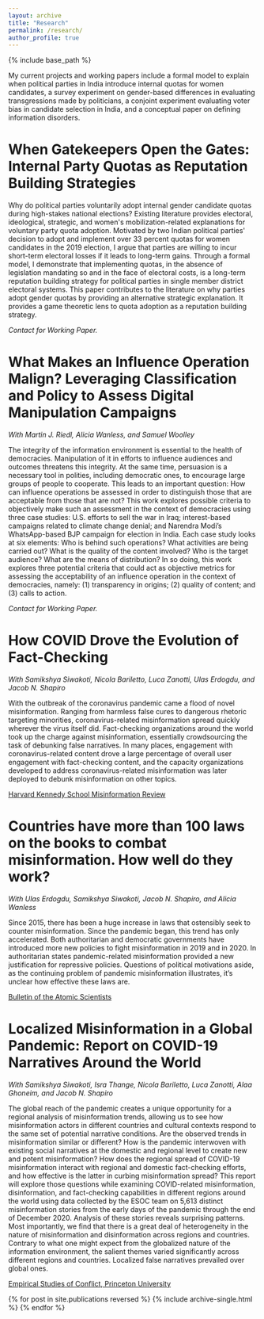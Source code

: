 ```yaml
---
layout: archive
title: "Research"
permalink: /research/
author_profile: true
---
```


{% include base_path %}

My current projects and working papers include a formal model to explain when political parties in India introduce internal quotas for women candidates, a survey experiment on gender-based differences in evaluating transgressions made by politicians, a conjoint experiment evaluating voter bias in candidate selection in India, and a conceptual  paper on defining information disorders.

When Gatekeepers Open the Gates: Internal Party Quotas as Reputation Building Strategies
======

Why do political parties voluntarily adopt internal gender candidate quotas during high-stakes national elections? Existing literature provides electoral, ideological, strategic, and women's mobilization-related explanations for voluntary party quota adoption. Motivated by two Indian political parties' decision to adopt and implement over 33 percent quotas for women candidates in the 2019 election, I argue that parties are willing to incur short-term electoral losses if it leads to long-term gains. Through a formal model, I demonstrate that implementing quotas, in the absence of legislation mandating so and in the face of electoral costs, is a long-term reputation building strategy for political parties in single member district electoral systems. This paper contributes to the literature on why parties adopt gender quotas by providing an alternative strategic explanation. It provides a game theoretic lens to quota adoption as a reputation building strategy. 

_Contact for Working Paper._

What Makes an Influence Operation Malign? Leveraging Classification and Policy to Assess Digital Manipulation Campaigns 
======

_With Martin J. Riedl, Alicia Wanless, and Samuel Woolley_

The integrity of the information environment is essential to the health of democracies. Manipulation of it in efforts to influence audiences and outcomes threatens this integrity. At the same time, persuasion is a necessary tool in polities, including democratic ones, to encourage large groups of people to cooperate. This leads to an important question: How can influence operations be assessed in order to distinguish those that are acceptable from those that are not? This work explores possible criteria to objectively make such an assessment in the context of democracies using three case studies: U.S. efforts to sell the war in Iraq; interest-based campaigns related to climate change denial; and Narendra Modi’s WhatsApp-based BJP campaign for election in India. Each case study looks at six elements:  Who is behind such operations? What activities are being carried out? What is the quality of the content involved? Who is the target audience? What are the means of distribution? In so doing, this work explores three potential criteria that could act as objective metrics for assessing the acceptability of an influence operation in the context of democracies, namely: (1) transparency in origins; (2) quality of content; and (3) calls to action. 

 _Contact for Working Paper._

How COVID Drove the Evolution of Fact-Checking
======

_With Samikshya Siwakoti, Nicola Bariletto, Luca Zanotti, Ulas Erdogdu, and Jacob N. Shapiro_

With the outbreak of the coronavirus pandemic came a flood of novel misinformation. Ranging from harmless false cures to dangerous rhetoric targeting minorities, coronavirus-related misinformation spread quickly wherever the virus itself did. Fact-checking organizations around the world took up the charge against misinformation, essentially crowdsourcing the task of debunking false narratives. In many places, engagement with coronavirus-related content drove a large percentage of overall user engagement with fact-checking content, and the capacity organizations developed to address coronavirus-related misinformation was later deployed to debunk misinformation on other topics. 

[Harvard Kennedy School Misinformation Review](https://doi.org/10.37016/mr-2020-69)

Countries have more than 100 laws on the books to combat misinformation. How well do they work?
======

_With Ulas Erdogdu, Samikshya Siwakoti, Jacob N. Shapiro, and Alicia Wanless_

Since 2015, there has been a huge increase in laws that ostensibly seek to counter misinformation. Since the pandemic began, this trend has only accelerated. Both authoritarian and democratic governments have introduced more new policies to fight misinformation in 2019 and in 2020. In authoritarian states pandemic-related misinformation provided a new justification for repressive policies. Questions of political motivations aside, as the continuing problem of pandemic misinformation illustrates, it’s unclear how effective these laws are.  

[Bulletin of the Atomic Scientists](https://doi.org/10.1080/00963402.2021.1912111)

Localized Misinformation in a Global Pandemic: Report on COVID-19 Narratives Around the World
======

_With Samikshya Siwakoti, Isra Thange, Nicola Bariletto, Luca Zanotti, Alaa Ghoneim, and Jacob N. Shapiro_

The global reach of the pandemic creates a unique opportunity for a regional analysis of misinformation trends, allowing us to see how misinformation actors in different countries and cultural contexts respond to the same set of potential narrative conditions. Are the observed trends in misinformation similar or different? How is the pandemic interwoven with existing social narratives at the domestic and regional level to create new and potent misinformation? How does the regional spread of COVID-19 misinformation interact with regional and domestic fact-checking efforts, and how effective is the latter in curbing misinformation spread? This report will explore those questions while examining COVID-related misinformation, disinformation, and fact-checking capabilities in different regions around the world using data collected by the ESOC team on 5,613 distinct misinformation stories from the early days of the pandemic through the end of December 2020. Analysis of these stories reveals surprising patterns. Most importantly, we find that there is a great deal of heterogeneity in the nature of misinformation and disinformation across regions and countries. Contrary to what one might expect from the globalized nature of the information environment, the salient themes varied significantly across different regions and countries. Localized false narratives prevailed over global ones.  

[Empirical Studies of Conflict, Princeton University](https://esoc.princeton.edu/publications/localized-misinformation-global-pandemic-report-covid-19-narratives-around-world)

{% for post in site.publications reversed %}
  {% include archive-single.html %}
{% endfor %}
